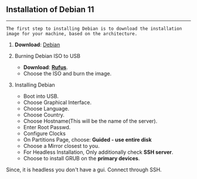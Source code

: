 ## Installation of Debian 11
---

	The first step to installing Debian is to download the installation image for your machine, based on the architecture.

1. **Download**: [Debian](https://www.debian.org/releases/stable/)

2. Burning Debian ISO to USB

   - **Download**: **[Rufus](https://rufus.ie/en/)**.
   - Choose the ISO and burn the image.

3. Installing Debian

	- Boot into USB.
	- Choose Graphical Interface.
	- Choose Language.
	- Choose Country.
	- Choose Hostname(This will be the name of the server).
	- Enter Root Passwd.
	- Configure Clocks
	- On Partitions Page, choose: **Guided - use entire disk**
	- Choose a Mirror closest to you.
	- For Headless Installation, Only additionally check **SSH server**.
	- Choose to install GRUB on the **primary devices**.

Since, it is headless you don't have a gui. Connect through SSH.